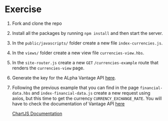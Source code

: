 # Exercise

1. Fork and clone the repo

2. Install all the packages by running `npm install` and then start the server.

3. In the `public/javascripts/` folder create a new file `index-currencies.js`.

4. In the `views/` folder create a new view file `currencies-view.hbs`.

5. In the `site-router.js` create a new `GET` `/currencies-example` route that renders the `currencies-view` page.

6. Generate the key for the ALpha Vantage API [here](https://www.alphavantage.co/).

7. Following the previous example that you can find in the page `financial-data.hbs` and `index-financial-data.js` create a new request using axios, but this time to get the currency `CURRENCY_EXCHANGE_RATE`. You will have to check the documentation of Vantage API [here](https://www.alphavantage.co/documentation/#fx)

   [ChartJS Documentation](https://www.chartjs.org/)
